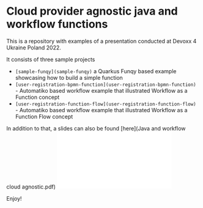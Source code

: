 # Cloud provider agnostic java and workflow functions

This is a repository with examples of a presentation conducted at Devoxx 4 Ukraine Poland 2022.

It consists of three sample projects

- `[sample-funqy](sample-funqy)` a Quarkus Funqy based example showcasing how to build a simple function
- `[user-registration-bpmn-function](user-registration-bpmn-function)` - Automatiko based workflow example that illustrated Workflow as a Function concept
- `[user-registration-function-flow](user-registration-function-flow)` - Automatiko based workflow example that illustrated Workflow as a Function Flow concept

In addition to that, a slides can also be found [here](Java and workflow cloud agnostic.pdf)
<embed src="Java and workflow cloud agnostic.pdf" type="application/pdf">


Enjoy!
